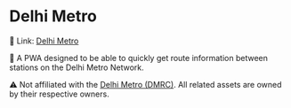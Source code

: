# Delhi Metro

🔗 Link: [Delhi Metro](https://veeru153.github.io/delhi-metro/)

🚆 A PWA designed to be able to quickly get route information between stations on the Delhi Metro Network.

⚠️ Not affiliated with the [Delhi Metro (DMRC)](https://www.delhimetrorail.com/). All related assets are owned by their respective owners.